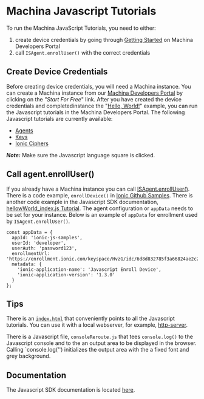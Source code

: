 # Machina Javascript Tutorials

To run the Machina JavaScript Tutorials, you need to either:

1. create device credentials by going through [Getting Started](https://dev.ionic.com/getting-started) on Machina Developers Portal
2. call `ISAgent.enrollUser()` with the correct credentials 

## Create Device Credentials
Before creating device credentials, you will need a Machina instance.  You can create a Machina instance from our [Machina Developers Portal](https://dev.ionic.com) by clicking on the *"Start For Free*" link. After you have created the device credentials and completedinstance the "[Hello, World!](https://dev.ionic.com/getting-started/hello-world)" example, you can run the Javascript tutorials in the Machina Developers Portal.  The following Javascript tutorials are currently available:

* [Agents](https://dev.ionic.com/tutorials/sdk-basics/agents?language=javascript)
* [Keys](https://dev.ionic.com/tutorials/sdk-basics/keys?language=javascript)
* [Ionic Ciphers](https://dev.ionic.com/tutorials/sdk-basics/ionic-ciphers?language=javascript)

***Note:*** Make sure the Javascript language square is clicked.

## Call agent.enrollUser()
If you already have a Machina instance you can call [ISAgent.enrollUser()](https://api.ionic.com/jssdk/latest/Docs/ISAgent.html#enrollUser). There is a code example, `enrollDevice()` in [Ionic Github Samples](https://github.com/IonicDev/samples/tree/master/javascript/enroll-device).
There is another code example in the Javascript SDK documentation, [hellowWorld_index.js Tutorial](https://api.ionic.com/jssdk/latest/Docs/tutorial-helloWorld_index.js.html). 
The agent configuration or `appData` needs to be set for your instance.  Below is an example of `appData` for enrollment used by `ISAgent.enrollUser()`.

```
const appData = {
  appId: 'ionic-js-samples',
  userId: 'developer',
  userAuth: 'password123',
  enrollmentUrl: 'https://enrollment.ionic.com/keyspace/HvzG/idc/6d8d832785f3a66824ae2c23/default/register'
  metadata: {
    'ionic-application-name': 'Javascript Enroll Device',
    'ionic-application-version': '1.3.0'
  }
};
```

## Tips

There is an [`index.html`](https://github.com/IonicDev/tutorials/blob/master/javascript/index.html) that conveniently points to all the Javascript tutorials.  You can use it with a local webserver, for example, [http-server](https://www.npmjs.com/package/http-server).

There is a Javascript file, `consoleReroute.js` that tees `console.log()` to the Javascript console and to the an output area to be displayed in the browser.  Calling `console.log('') initializes the output area with the a fixed font and grey background.

## Documentation
The Javascript SDK documentation is located [here](https://api.ionic.com/jssdk/latest/Docs/index.html).
